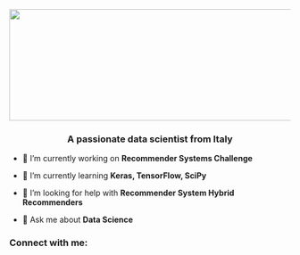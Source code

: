 

<img src="https://i.ibb.co/DbDLJ1H/Hi-I-m-ROBER-2.png" width="600" height="200" align="center">
<h3 align="center">A passionate data scientist from Italy</h3>

- 🔭 I’m currently working on **Recommender Systems Challenge**

- 🌱 I’m currently learning **Keras, TensorFlow, SciPy**

- 🤝 I’m looking for help with **Recommender System Hybrid Recommenders**

- 💬 Ask me about **Data Science**



<h3 align="left">Connect with me:</h3>
<p align="left">
</p>
